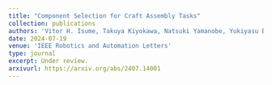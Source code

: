 ```yaml
---
title: "Component Selection for Craft Assembly Tasks"
collection: publications
authors: 'Vitor H. Isume, Takuya Kiyokawa, Natsuki Yamanobe, Yukiyasu Domae, Weiwei Wan, Kensuke Harada'
date: 2024-07-19
venue: 'IEEE Robotics and Automation Letters'
type: journal
excerpt: Under review.
arxivurl: https://arxiv.org/abs/2407.14001
---
```

